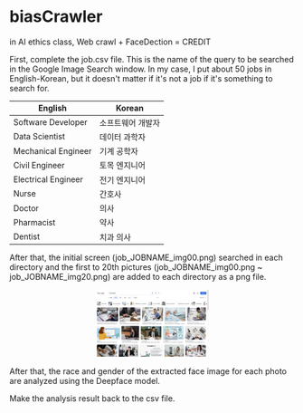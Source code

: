 # biasCrawler
in AI ethics class, Web crawl + FaceDection = CREDIT



First, complete the job.csv file. This is the name of the query to be searched in the Google Image Search window. In my case, I put about 50 jobs in English-Korean, but it doesn't matter if it's not a job if it's something to search for.

| English             | Korean       |
|---------------------|--------------|
| Software Developer  | 소프트웨어 개발자 |
| Data Scientist      | 데이터 과학자  |
| Mechanical Engineer | 기계 공학자   |
| Civil Engineer      | 토목 엔지니어  |
| Electrical Engineer | 전기 엔지니어  |
| Nurse               | 간호사       |
| Doctor              | 의사         |
| Pharmacist          | 약사         |
| Dentist             | 치과 의사     |



After that, the initial screen (job_JOBNAME_img00.png) searched in each directory and the first to 20th pictures (job_JOBNAME_img00.png ~ job_JOBNAME_img20.png) are added to each directory as a png file.

<p align="center">
  <img src="DATA/screenshot/Accountant/job_Accountant_img00.png" alt="job_Accountant_img00.png" width="200">
</p>

<p align="center>
  <img src="/DATA/screenshot/Accountant/job_Accountant_img01.png" alt="job_Accountant_img01.png" width="200">
</p>

<p align="center>
  <img src="/DATA/screenshot/Accountant/job_Accountant_img02.png" alt="job_Accountant_img02.png" width="200">
</p>

After that, the race and gender of the extracted face image for each photo are analyzed using the Deepface model.

Make the analysis result back to the csv file.